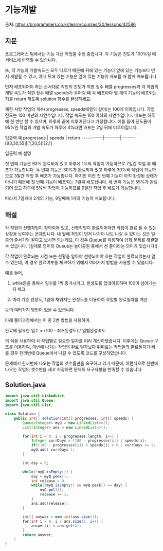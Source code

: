 # 기능개발

출처: https://programmers.co.kr/learn/courses/30/lessons/42586

## 지문

프로그래머스 팀에서는 기능 개선 작업을 수행 중입니다. 각 기능은 진도가 100%일 때 서비스에 반영할 수 있습니다.

또, 각 기능의 개발속도는 모두 다르기 때문에 뒤에 있는 기능이 앞에 있는 기능보다 먼저 개발될 수 있고, 이때 뒤에 있는 기능은 앞에 있는 기능이 배포될 때 함께 배포됩니다.

먼저 배포되어야 하는 순서대로 작업의 진도가 적힌 정수 배열 progresses와 각 작업의 개발 속도가 적힌 정수 배열 speeds가 주어질 때 각 배포마다 몇 개의 기능이 배포되는지를 return 하도록 solution 함수를 완성하세요.

제한 사항
작업의 개수(progresses, speeds배열의 길이)는 100개 이하입니다.
작업 진도는 100 미만의 자연수입니다.
작업 속도는 100 이하의 자연수입니다.
배포는 하루에 한 번만 할 수 있으며, 하루의 끝에 이루어진다고 가정합니다. 예를 들어 진도율이 95%인 작업의 개발 속도가 하루에 4%라면 배포는 2일 뒤에 이루어집니다.

입출력 예
progresses | speeds | return
-----------|--------|-------
[93,30,55]|[1,30,5]|[2,1]

입출력 예 설명

첫 번째 기능은 93% 완료되어 있고 하루에 1%씩 작업이 가능하므로 7일간 작업 후 배포가 가능합니다.
두 번째 기능은 30%가 완료되어 있고 하루에 30%씩 작업이 가능하므로 3일간 작업 후 배포가 가능합니다. 하지만 이전 첫 번째 기능이 아직 완성된 상태가 아니기 때문에 첫 번째 기능이 배포되는 7일째 배포됩니다.
세 번째 기능은 55%가 완료되어 있고 하루에 5%씩 작업이 가능하므로 9일간 작업 후 배포가 가능합니다.

따라서 7일째에 2개의 기능, 9일째에 1개의 기능이 배포됩니다.

## 해설

각 작업의 선행작업이 정의되어 있고, 선행작업이 완료되어야만 작업이 완료 될 수 있는 상황을 보여주는 문제입니다. 내 앞에 작업이 먼저 나가야 나도 나갈 수 있다는 것은 일종의 줄서기와 같다고 보시면 되는데요, 이 경우 Queue를 이용하여 쉽게 문제를 해결할 수 있습니다. (실제로 영어의 Queue는 놀이공원 등에서 선 줄이라는 의미가 있습니다!)

각 작업이 완료되는 시점 또는 현황을 알아야 선행되어야 하는 작업이 완료되었는지 알 수 있는데, 이 경우 완료여부를 체크하기 위해서 여러가지 방법을 사용할 수 있습니다.

예를 들어,

1. while문을 통해서 일자를 1씩 증가시키고, 완성도를 업데이트하며 100이 넘어가는지 체크

2. 미리 기존 완성도, 1일에 채워지는 완성도를 이용하여 작업별 완료일자를 계산

등의 여러가지 방법이 있을 수 있습니다.

아래 풀이과정에서는 이 중 2번 방법을 사용하여,

완료에 필요한 일수 = (100 - 최초완성도) / 일별완성속도

의 식을 사용하여 각 작업별로 필요한 일자를 미리 계산하였습니다. 이후에는 Queue 구조를 이용하여, 이번에 나가는 작업의 완료 일자보다 뒤따르는 작업들의 완료일자가 빠를 경우 한꺼번에 Queue에서 나갈 수 있도록 코드를 구성하였습니다.

문제에서 한꺼번에 나오는 작업의 갯수들만을 요구하고 있기 때문에, 이런식으로 한번에 나오는 작업의 갯수만을 세고 저장하면 문제의 요구사항을 만족할 수 있습니다. 

## Solution.java
~~~java
import java.util.LinkedList;
import java.util.Queue;
import java.util.List;

class Solution {
    public int[] solution(int[] progresses, int[] speeds) {
        Queue<Integer> myQ = new LinkedList<>();
        List<Integer> ans = new LinkedList<>();

        for(int i = 0; i < progresses.length; i++) {
            Integer currDays = (100 - progresses[i]) / speeds[i];
            if((100 - progresses[i]) % speeds[i] > 0 ) currDays += 1;
            myQ.add( currDays );
        }

        int day = 0;

        while(!myQ.isEmpty()) {
            day = myQ.peek();
            int release = 0;
            while(!myQ.isEmpty() && myQ.peek() <= day) {
                myQ.poll();
                release += 1;
            }
            ans.add(release);
        }

        int[] answer = new int[ans.size()];
        for(int i = 0; i < ans.size(); i++) {
            answer[i] = ans.get(i);
        }
        return answer;
    }
}
~~~
